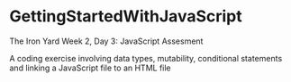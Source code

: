 
# GettingStartedWithJavaScript

The Iron Yard Week 2, Day 3: JavaScript Assesment 

A coding exercise involving data types, mutability, conditional statements and linking a JavaScript file to an HTML file
